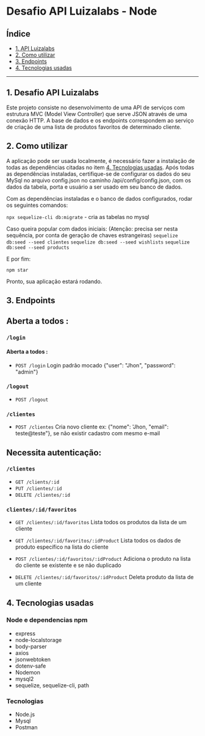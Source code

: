 # Desafio API Luizalabs - Node

## Índice

* [1. API Luizalabs](#1-desafio-api-luizalabs)
* [2. Como utilizar](#2-como-utilizar)
* [3. Endpoints](#3-endpoints)
* [4. Tecnologias usadas](#4-tecnologias-usadas)

***

## 1. Desafio API Luizalabs

Este projeto consiste no desenvolvimento de uma API de serviços com estrutura MVC (Model View Controller) que serve JSON através de uma conexão HTTP. A base de dados e os endpoints correspondem ao serviço de criação de uma lista de produtos favoritos de determinado cliente.

## 2. Como utilizar

A aplicação pode ser usada localmente, é necessário fazer a instalação de todas as dependências citadas no item [4. Tecnologias usadas](#4-tecnologias-usadas).
Após todas as dependências instaladas, certifique-se de configurar os dados do seu MySql no arquivo config.json no caminho /api/config/config.json, com os dados da tabela, porta e usuário a ser usado em seu banco de dados.

Com as dependências instaladas e o banco de dados configurados, rodar os seguintes comandos:

`npx sequelize-cli db:migrate` - cria as tabelas no mysql

Caso queira popular com dados iniciais: (Atenção: precisa ser nesta sequência, por conta de geração de chaves estrangeiras)
`sequelize db:seed --seed clientes`
`sequelize db:seed --seed wishlists`
`sequelize db:seed --seed products`

E por fim:

`npm star`

Pronto, sua aplicação estará rodando.

## 3. Endpoints

## Aberta a todos :

### `/login`
#### Aberta a todos :
* `POST /login`
   Login padrão mocado {"user": "Jhon", "password": "admin"}
   
### `/logout`
* `POST /logout`

### `/clientes`
* `POST /clientes`
   Cria novo cliente ex: {"nome": 'Jhon, "email": teste@teste"}, se não existir cadastro com mesmo e-mail
   
## Necessita autenticação:

### `/clientes`
* `GET /clients/:id`
* `PUT /clientes/:id`
* `DELETE /clientes/:id`

### `clientes/:id/favoritos`

* `GET /clientes/:id/favoritos`
   Lista todos os produtos da lista de um cliente
   
* `GET /clientes/:id/favoritos/:idProduct`
   Lista todos os dados de produto específico na lista do cliente
   
* `POST /clientes/:id/favoritos/:idProduct`
   Adiciona o produto na lista do cliente se existente e se não duplicado
   
* `DELETE /clientes/:id/favoritos/:idProduct`
   Deleta produto da lista de um cliente

## 4. Tecnologias usadas

### Node e dependencias npm

* express
* node-localstorage
* body-parser
* axios
* jsonwebtoken
* dotenv-safe
* Nodemon
* mysql2
* sequelize, sequelize-cli, path


### Tecnologias
  * Node.js
  * Mysql
  * Postman
